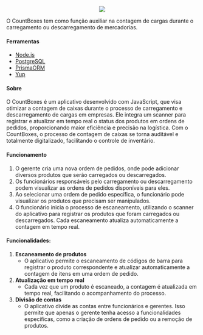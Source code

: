 <p align="center">
<img src="../public/aaaa.jpeg">
</p>

O CountBoxes tem como função auxiliar na contagem de cargas durante o carregamento ou descarregamento de mercadorias.

#### Ferramentas

- [Node.js](https://nodejs.org/pt)
- [PostgreSQL](https://www.postgresql.org)
- [PrismaORM](https://www.prisma.io)
- [Yup](https://www.npmjs.com/package/yup)

#### Sobre

O CountBoxes é um aplicativo desenvolvido com JavaScript, que visa otimizar a contagem de caixas durante o processo de carregamento e descarregamento de cargas em empresas. Ele integra um scanner para registrar e atualizar em tempo real o status dos produtos em ordens de pedidos, proporcionando maior eficiência e precisão na logística. Com o CountBoxes, o processo de contagem de caixas se torna auditável e totalmente digitalizado, facilitando o controle de inventário.

#### Funcionamento

1. O gerente cria uma nova ordem de pedidos, onde pode adicionar diversos produtos que serão carregados ou descarregados.
2. Os funcionários responsáveis pelo carregamento ou descarregamento podem visualizar as ordens de pedidos disponíveis para eles.
3. Ao selecionar uma ordem de pedido específica, o funcionário pode visualizar os produtos que precisam ser manipulados.
4. O funcionário inicia o processo de escaneamento, utilizando o scanner do aplicativo para registrar os produtos que foram carregados ou descarregados. Cada escaneamento atualiza automaticamente a contagem em tempo real.

#### Funcionalidades:

1. **Escaneamento de produtos**
   - O aplicativo permite o escaneamento de códigos de barra para registrar o produto correspondente e atualizar automaticamente a contagem de itens em uma ordem de pedido.
2. **Atualização em tempo real**
   - Cada vez que um produto é escaneado, a contagem é atualizada em tempo real, facilitando o acompanhamento do processo.
3. **Divisão de contas**
   - O aplicativo divide as contas entre funcionários e gerentes. Isso permite que apenas o gerente tenha acesso a funcionalidades específicas, como a criação de ordens de pedido ou a remoção de produtos.

